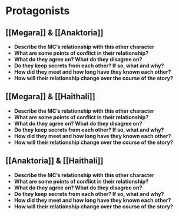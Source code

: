 
# Protagonists
## [[Megara]] & [[Anaktoria]]
- **Describe the MC’s relationship with this other character**
- **What are some points of conflict in their relationship?**
- **What do they agree on? What do they disagree on?**
- **Do they keep secrets from each other? If so, what and why?**
- **How did they meet and how long have they known each other?**
- **How will their relationship change over the course of the story?**
## [[Megara]] & [[Haithali]]
- **Describe the MC’s relationship with this other character**
- **What are some points of conflict in their relationship?**
- **What do they agree on? What do they disagree on?**
- **Do they keep secrets from each other? If so, what and why?**
- **How did they meet and how long have they known each other?**
- **How will their relationship change over the course of the story?**
## [[Anaktoria]] & [[Haithali]]
- **Describe the MC’s relationship with this other character**
- **What are some points of conflict in their relationship?**
- **What do they agree on? What do they disagree on?**
- **Do they keep secrets from each other? If so, what and why?**
- **How did they meet and how long have they known each other?**
- **How will their relationship change over the course of the story?**
